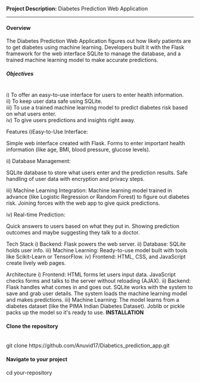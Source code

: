 <b>Project Description:</b> Diabetes Prediction Web Application <hr> 
<h4><b></b>Overview</h4></b>
The Diabetes Prediction Web Application figures out how likely patients are to get diabetes using machine learning. Developers built it with the Flask framework for the web interface SQLite to manage the database, and a trained machine learning model to make accurate predictions. <br>
<h5><b>Objectives</b></h5> <br>
i) To offer an easy-to-use interface for users to enter health information. <br>
ii) To keep user data safe using SQLite. <br>
iii) To use a trained machine learning model to predict diabetes risk based on what users enter. <br>
iv) To give users predictions and insights right away. <br>

Features
i)Easy-to-Use Interface:

Simple web interface created with Flask.
Forms to enter important health information (like age, BMI, blood pressure, glucose levels).

ii) Database Management:

SQLite database to store what users enter and the prediction results.
Safe handling of user data with encryption and privacy steps.

iii) Machine Learning Integration:
Machine learning model trained in advance (like Logistic Regression or Random Forest) to figure out diabetes risk.
Joining forces with the web app to give quick predictions.

iv) Real-time Prediction:

Quick answers to users based on what they put in.
Showing prediction outcomes and maybe suggesting they talk to a doctor.

Tech Stack 
i) Backend: Flask powers the web server. 
ii) Database: SQLite holds user info. 
iii) Machine Learning: Ready-to-use model built with tools like Scikit-Learn or TensorFlow. 
iv) Frontend: HTML, CSS, and JavaScript create lively web pages. 

Architecture 
i) Frontend: HTML forms let users input data. JavaScript checks forms and talks to the server without reloading (AJAX). 
ii) Backend: Flask handles what comes in and goes out. SQLite works with the system to save and grab user details. The system loads the machine learning model and makes predictions. 
iii) Machine Learning: The model learns from a diabetes dataset (like the PIMA Indian Diabetes Dataset). Joblib or pickle packs up the model so it's ready to use.
<b>INSTALLATION</b> <br>
<h4>Clone the repository</h4> <br>
git clone https://github.com/Anuvid17/Diabetics_prediction_app.git <br>
<h4>Navigate to your project</h4>
cd your-repository
